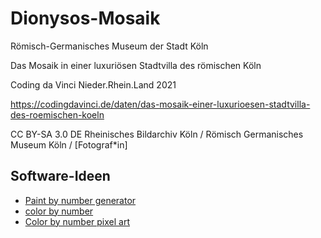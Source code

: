 # Dionysos-Mosaik

Römisch-Germanisches Museum der Stadt Köln

Das Mosaik in einer luxuriösen Stadtvilla des römischen Köln

Coding da Vinci Nieder.Rhein.Land 2021

https://codingdavinci.de/daten/das-mosaik-einer-luxurioesen-stadtvilla-des-roemischen-koeln

CC BY-SA 3.0 DE
Rheinisches Bildarchiv Köln / Römisch Germanisches Museum Köln / [Fotograf*in]

## Software-Ideen

- [Paint by number generator](https://drake7707.github.io/paintbynumbersgenerator/index.html)
- [color by number](https://jsfiddle.net/shockey8oz/v54dqtgd/)
- [Color by number pixel art](https://codepen.io/mathhulk/pen/VwaXOXR)